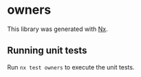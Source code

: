 # owners

This library was generated with [Nx](https://nx.dev).

## Running unit tests

Run `nx test owners` to execute the unit tests.
